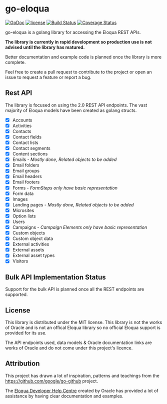 # go-eloqua

[![GoDoc](https://godoc.org/github.com/CleverTouch/go-eloqua/eloqua?status.svg)](https://godoc.org/github.com/CleverTouch/go-eloqua/eloqua)
[![license](https://img.shields.io/github/license/CleverTouch/go-eloqua.svg?maxAge=2592000)](https://github.com/CleverTouch/go-eloqua/blob/master/LICENSE)
[![Build Status](https://travis-ci.org/CleverTouch/go-eloqua.svg?branch=master)](https://travis-ci.org/CleverTouch/go-eloqua)
[![Coverage Status](https://coveralls.io/repos/github/CleverTouch/go-eloqua/badge.svg?branch=master)](https://coveralls.io/github/CleverTouch/go-eloqua?branch=master)

go-eloqua is a golang library for accessing the Eloqua REST APIs.

**The library is currently in rapid development so production use is not advised until the library has matured.**

Better documentation and example code is planned once the library is more complete.

Feel free to create a pull request to contribute to the project or open an issue to request a feature or report a bug.

## Rest API

The library is focused on using the 2.0 REST API endpoints.
The vast majority of Eloqua models have been created as golang structs. 

- [x] Accounts
- [x] Activities
- [x] Contacts
- [x] Contact fields
- [x] Contact lists
- [x] Contact segments
- [x] Content sections
- [x] Emails - *Mostly done, Related objects to be added*
- [x] Email folders
- [x] Email groups
- [x] Email headers
- [x] Email footers
- [x] Forms - *FormSteps only have basic representation*
- [x] Form data
- [x] Images
- [x] Landing pages - *Mostly done, Related objects to be added*
- [x] Microsites
- [x] Option lists
- [x] Users
- [x] Campaigns - *Campaign Elements only have basic representation*
- [x] Custom objects
- [x] Custom object data
- [x] External activities
- [x] External assets
- [x] External asset types
- [x] Visitors

## Bulk API Implementation Status

Support for the bulk API is planned once all the REST endpoints are supported.

## License

This library is distributed under the MIT license. This library is not the works of Oracle and is not an offical Eloqua library so no official Eloqua support is provided for its use.

The API endpoints used, data models & Oracle documentation links are works of Oracle and do not come under this project's licence.

## Attribution

This project has drawn a lot of inspiration, patterns and teachings from the https://github.com/google/go-github project.

The [Eloqua Developer Help Centre](https://docs.oracle.com/cloud/latest/marketingcs_gs/OMCAB/#Developers/Welcome.htm) created by Oracle has provided a lot of assistance by having clear documentation and examples.
